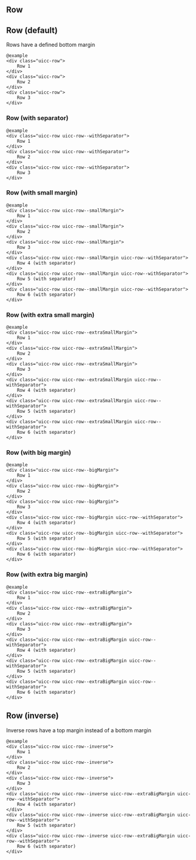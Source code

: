 ## Row

## Row (default)

Rows have a defined bottom margin

    @example
    <div class="uicc-row">
        Row 1
    </div>
    <div class="uicc-row">
        Row 2
    </div>
    <div class="uicc-row">
        Row 3
    </div>

### Row (with separator)
  
    @example
    <div class="uicc-row uicc-row--withSeparator">
        Row 1
    </div>
    <div class="uicc-row uicc-row--withSeparator">
        Row 2
    </div>
    <div class="uicc-row uicc-row--withSeparator">
        Row 3
    </div>

### Row (with small margin)
  
    @example
    <div class="uicc-row uicc-row--smallMargin">
        Row 1
    </div>
    <div class="uicc-row uicc-row--smallMargin">
        Row 2
    </div>
    <div class="uicc-row uicc-row--smallMargin">
        Row 3
    </div>
    <div class="uicc-row uicc-row--smallMargin uicc-row--withSeparator">
        Row 4 (with separator)
    </div>
    <div class="uicc-row uicc-row--smallMargin uicc-row--withSeparator">
        Row 5 (with separator)
    </div>
    <div class="uicc-row uicc-row--smallMargin uicc-row--withSeparator">
        Row 6 (with separator)
    </div>

### Row (with extra small margin)
  
    @example
    <div class="uicc-row uicc-row--extraSmallMargin">
        Row 1
    </div>
    <div class="uicc-row uicc-row--extraSmallMargin">
        Row 2
    </div>
    <div class="uicc-row uicc-row--extraSmallMargin">
        Row 3
    </div>
    <div class="uicc-row uicc-row--extraSmallMargin uicc-row--withSeparator">
        Row 4 (with separator)
    </div>
    <div class="uicc-row uicc-row--extraSmallMargin uicc-row--withSeparator">
        Row 5 (with separator)
    </div>
    <div class="uicc-row uicc-row--extraSmallMargin uicc-row--withSeparator">
        Row 6 (with separator)
    </div>

### Row (with big margin)

    @example
    <div class="uicc-row uicc-row--bigMargin">
        Row 1
    </div>
    <div class="uicc-row uicc-row--bigMargin">
        Row 2
    </div>
    <div class="uicc-row uicc-row--bigMargin">
        Row 3
    </div>
    <div class="uicc-row uicc-row--bigMargin uicc-row--withSeparator">
        Row 4 (with separator)
    </div>
    <div class="uicc-row uicc-row--bigMargin uicc-row--withSeparator">
        Row 5 (with separator)
    </div>
    <div class="uicc-row uicc-row--bigMargin uicc-row--withSeparator">
        Row 6 (with separator)
    </div>

### Row (with extra big margin)

    @example
    <div class="uicc-row uicc-row--extraBigMargin">
        Row 1
    </div>
    <div class="uicc-row uicc-row--extraBigMargin">
        Row 2
    </div>
    <div class="uicc-row uicc-row--extraBigMargin">
        Row 3
    </div>
    <div class="uicc-row uicc-row--extraBigMargin uicc-row--withSeparator">
        Row 4 (with separator)
    </div>
    <div class="uicc-row uicc-row--extraBigMargin uicc-row--withSeparator">
        Row 5 (with separator)
    </div>
    <div class="uicc-row uicc-row--extraBigMargin uicc-row--withSeparator">
        Row 6 (with separator)
    </div>

## Row (inverse)

Inverse rows have a top margin instead of a bottom margin

    @example
    <div class="uicc-row uicc-row--inverse">
        Row 1
    </div>
    <div class="uicc-row uicc-row--inverse">
        Row 2
    </div>
    <div class="uicc-row uicc-row--inverse">
        Row 3
    </div>
    <div class="uicc-row uicc-row--inverse uicc-row--extraBigMargin uicc-row--withSeparator">
        Row 4 (with separator)
    </div>
    <div class="uicc-row uicc-row--inverse uicc-row--extraBigMargin uicc-row--withSeparator">
        Row 5 (with separator)
    </div>
    <div class="uicc-row uicc-row--inverse uicc-row--extraBigMargin uicc-row--withSeparator">
        Row 6 (with separator)
    </div>
